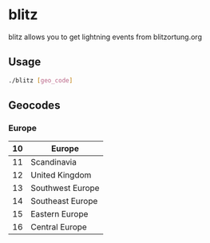 # blitz

blitz allows you to get lightning events from blitzortung.org

## Usage
```bash
./blitz [geo_code]
```

## Geocodes

### Europe

|10|Europe               |
|--|---------------------|
|11|Scandinavia          |
|12|United Kingdom       |
|13|Southwest Europe     |
|14|Southeast Europe     |
|15|Eastern Europe       |
|16|Central Europe       |


